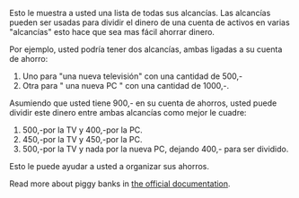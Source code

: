 Esto le muestra a usted una lista de todas sus alcancías. Las alcancías pueden ser usadas para dividir el dinero de una cuenta de activos en varias "alcancías" esto hace que sea mas fácil ahorrar dinero.

Por ejemplo, usted podría tener dos alcancías, ambas ligadas a su cuenta de ahorro:

1. Uno para "una nueva televisión" con una cantidad de 500,-
2. Otra para " una nueva PC " con una cantidad de 1000,-.

Asumiendo que usted tiene 900,- en su cuenta de ahorros, usted puede dividir este dinero entre ambas alcancías como mejor le cuadre:

1. 500,-por la TV y 400,-por la PC.
2. 450,-por la TV y 450,-por la PC.
3. 500,-por la TV y nada por la nueva PC, dejando 400,- para ser dividido.

Esto le puede ayudar a usted a organizar sus ahorros.

Read more about piggy banks in [the official documentation](https://firefly-iii.readthedocs.io/en/latest/advanced/piggies.html).